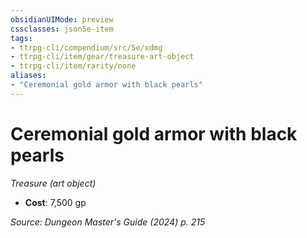```yaml
---
obsidianUIMode: preview
cssclasses: json5e-item
tags:
- ttrpg-cli/compendium/src/5e/xdmg
- ttrpg-cli/item/gear/treasure-art-object
- ttrpg-cli/item/rarity/none
aliases: 
- "Ceremonial gold armor with black pearls"
---
```

# Ceremonial gold armor with black pearls
*Treasure (art object)*  

- **Cost**: 7,500 gp

*Source: Dungeon Master's Guide (2024) p. 215*